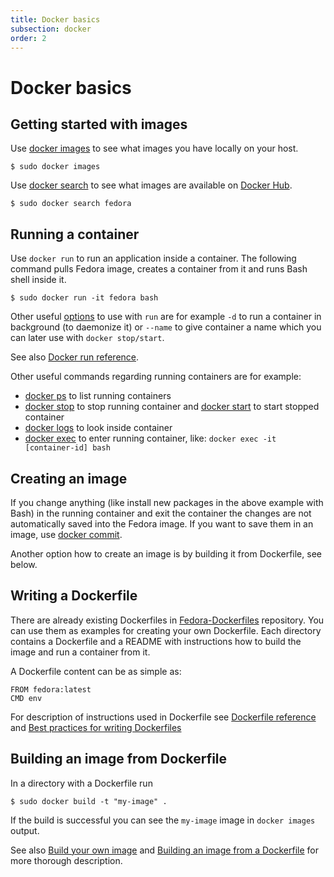 ```yaml
---
title: Docker basics
subsection: docker
order: 2
---
```


# Docker basics

## Getting started with images

Use [docker images](https://docs.docker.com/engine/reference/commandline/images/) to see what images you have locally on your host.

```
$ sudo docker images
```

Use [docker search](https://docs.docker.com/engine/reference/commandline/search/) to see what images are available on [Docker Hub](https://hub.docker.com).

```
$ sudo docker search fedora
```

## Running a container

Use `docker run` to run an application inside a container.
The following command pulls Fedora image, creates a container from it and runs Bash shell inside it.

```
$ sudo docker run -it fedora bash
```

Other useful [options](https://docs.docker.com/engine/reference/run/#operator-exclusive-options) to use with `run` are for example `-d` to run a container in background (to daemonize it) or `--name` to give container a name which you can later use with `docker stop/start`.

See also [Docker run reference](https://docs.docker.com/engine/reference/run/).

Other useful commands regarding running containers are for example:

* [docker ps](https://docs.docker.com/engine/reference/commandline/ps/) to list running containers
* [docker stop](https://docs.docker.com/engine/reference/commandline/stop/) to stop running container and [docker start](https://docs.docker.com/engine/reference/commandline/start/) to start stopped container
* [docker logs](https://docs.docker.com/engine/reference/commandline/logs/) to look inside container
* [docker exec](https://docs.docker.com/engine/reference/commandline/exec/) to enter running container, like: `docker exec -it [container-id] bash`

## Creating an image

If you change anything (like install new packages in the above example with Bash) in the running container and exit the container the changes are not automatically saved into the Fedora image.
If you want to save them in an image, use [docker commit](https://docs.docker.com/engine/reference/commandline/commit/).

Another option how to create an image is by building it from Dockerfile, see below.

## Writing a Dockerfile

There are already existing Dockerfiles in [Fedora-Dockerfiles](https://github.com/fedora-cloud/Fedora-Dockerfiles) repository. You can use them as examples for creating your own Dockerfile. Each directory contains a Dockerfile and a README with instructions how to build the image and run a container from it.

A Dockerfile content can be as simple as:

```
FROM fedora:latest
CMD env
```

For description of instructions used in Dockerfile see [Dockerfile reference](https://docs.docker.com/engine/reference/builder/) and [Best practices for writing Dockerfiles](https://docs.docker.com/engine/userguide/eng-image/dockerfile_best-practices/)

## Building an image from Dockerfile

In a directory with a Dockerfile run

```
$ sudo docker build -t "my-image" .
```

If the build is successful you can see the `my-image` image in `docker images` output.

See also [Build your own image](https://docs.docker.com/engine/getstarted/step_four/) and [Building an image from a Dockerfile](https://docs.docker.com/engine/getstarted/step_four/#step-2-build-an-image-from-your-dockerfile) for more thorough description.
